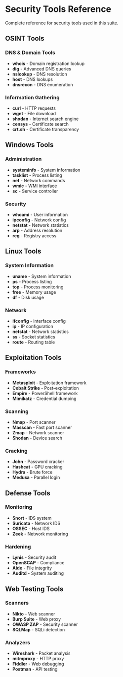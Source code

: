 # Security Tools Reference

Complete reference for security tools used in this suite.

## OSINT Tools

### DNS & Domain Tools
- **whois** - Domain registration lookup
- **dig** - Advanced DNS queries
- **nslookup** - DNS resolution
- **host** - DNS lookups
- **dnsrecon** - DNS enumeration

### Information Gathering
- **curl** - HTTP requests
- **wget** - File download
- **shodan** - Internet search engine
- **censys** - Certificate search
- **crt.sh** - Certificate transparency

## Windows Tools

### Administration
- **systeminfo** - System information
- **tasklist** - Process listing
- **net** - Network commands
- **wmic** - WMI interface
- **sc** - Service controller

### Security
- **whoami** - User information
- **ipconfig** - Network config
- **netstat** - Network statistics
- **arp** - Address resolution
- **reg** - Registry access

## Linux Tools

### System Information
- **uname** - System information
- **ps** - Process listing
- **top** - Process monitoring
- **free** - Memory usage
- **df** - Disk usage

### Network
- **ifconfig** - Interface config
- **ip** - IP configuration
- **netstat** - Network statistics
- **ss** - Socket statistics
- **route** - Routing table

## Exploitation Tools

### Frameworks
- **Metasploit** - Exploitation framework
- **Cobalt Strike** - Post-exploitation
- **Empire** - PowerShell framework
- **Mimikatz** - Credential dumping

### Scanning
- **Nmap** - Port scanner
- **Masscan** - Fast port scanner
- **Zmap** - Network scanner
- **Shodan** - Device search

### Cracking
- **John** - Password cracker
- **Hashcat** - GPU cracking
- **Hydra** - Brute force
- **Medusa** - Parallel login

## Defense Tools

### Monitoring
- **Snort** - IDS system
- **Suricata** - Network IDS
- **OSSEC** - Host IDS
- **Zeek** - Network monitoring

### Hardening
- **Lynis** - Security audit
- **OpenSCAP** - Compliance
- **Aide** - File integrity
- **Auditd** - System auditing

## Web Testing Tools

### Scanners
- **Nikto** - Web scanner
- **Burp Suite** - Web proxy
- **OWASP ZAP** - Security scanner
- **SQLMap** - SQLi detection

### Analyzers
- **Wireshark** - Packet analysis
- **mitmproxy** - HTTP proxy
- **Fiddler** - Web debugging
- **Postman** - API testing
